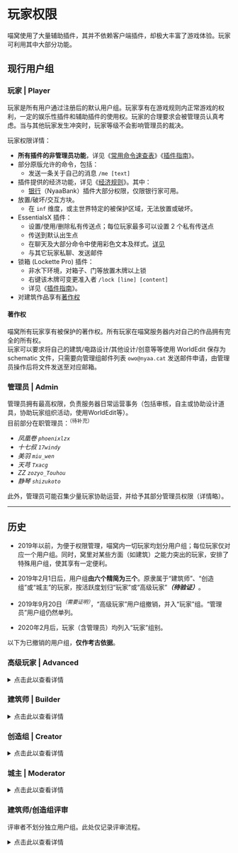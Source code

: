 # 玩家权限

喵窝使用了大量辅助插件，其并不依赖客户端插件，却极大丰富了游戏体验。玩家可利用其中大部分功能。

## 现行用户组

### 玩家 | Player

玩家是所有用户通过注册后的默认用户组。玩家享有在游戏规则内正常游戏的权利，一定的娱乐性插件和辅助插件的使用权。玩家的合理要求会被管理员认真考虑。当与其他玩家发生冲突时，玩家等级不会影响管理员的裁决。

玩家权限详情：

* **所有插件的非管理员功能**，详见《[常用命令速查表](tutorial/help.md)》《[插件指南](space/plugins.md)》。
* 部分原版允许的命令，包括：
  - 发送一条关于自己的消息 `/me [text]`
* 插件提供的经济功能，详见《[经济规则](nyaa/economic.md)》。其中：
  - [银行](nyaa/economic/nyaabank.md)（NyaaBank）插件大部分权限，仅限银行家可用。
* 放置/破坏/交互方块。
  - 在 `inf` 维度，或主世界特定的被保护区域，无法放置或破坏。
* EssentialsX 插件：
  - 设置/使用/删除私有传送点；每位玩家最多可以设置 2 个私有传送点
  - 传送到默认出生点
  - 在聊天及大部分命令中使用彩色文本及样式。[详见](space/plugins/nyaautils?id=多彩文字)
  - 与其它玩家私聊、发送邮件
* 锁箱 (Lockette Pro) 插件：
  - 非水下环境，对箱子、门等放置木牌以上锁
  - 右键该木牌可变更准入者 `/lock [line] [content]`
  - 详见《[插件指南](space/plugins/lockettepro.md)》。
* 对建筑作品享有[著作权](#著作权)

#### 著作权

喵窝所有玩家享有被保护的著作权。所有玩家在喵窝服务器内对自己的作品拥有完全的所有权。  
玩家可以要求将自己的建筑/电路设计/其他设计/创意等等使用 WorldEdit 保存为 schematic 文件，只需要向管理组邮件列表 `owo@nyaa.cat` 发送邮件申请，由管理员操作后将文件发送至对应邮箱。



### 管理员 | Admin

管理员拥有最高权限，负责服务器日常运营事务（包括审核，自主或协助设计道具，协助玩家组织活动，使用WorldEdit等）。  
目前部分在职管理员：<sup>（待补充）</sup>

- *凤凰卷 `phoenixlzx`*
- *十七叔 `17windy`*
- *美羽 `miu_wen`*
- *天芎 `Txacg`*
- *ZZ `zozyo_Touhou`*
- *静琴 `shizukoto`*

此外，管理员可能召集少量玩家协助运营，并给予其部分管理员权限（详情略）。

* * *

## 历史

- 2019年以前，为便于权限管理，喵窝内一切玩家均划分用户组；每位玩家仅对应一个用户组。同时，窝里对某些方面（如建筑）之能力突出的玩家，安排了特殊用户组，使其享有一定便利。


- 2019年2月1日后，用户组**由六个精简为三个**。原隶属于“建筑师”、“创造组”或“城主”的玩家，按活跃度划归“玩家”或“高级玩家”**_（待验证）_**。
- 2019年9月20日<sup>*（需要证明）*</sup>，“高级玩家”用户组撤销，并入“玩家”组。“管理员”用户组仍然单列。


- 2020年2月后，玩家（含管理员）均列入“玩家”组别。

以下为已撤销的用户组，**仅作考古依据**。

### 高级玩家 | Advanced

<details>
<summary>点击此以查看详情</summary>

高级玩家较普通玩家享有更多权限、配额。

普通玩家**在线游戏时间（不包含 afk 时间）**达到 128 小时后，PlayTimeTracker 会在聊天屏幕提示你可以领取 `advanced` 奖励，输入 `/ptt ac` 即可自助升级高级玩家，升级机会只有 1 次。  
高级玩家 30 天不活跃后会自动降级为普通玩家。  
降级或错过升级机会后，若欲再次升级，需要向管理员申请重新积累 128 小时，积累到足够的时间后即可再次获取奖励。已积累的游戏时间不会清空。
</details>

### 建筑师 | Builder

<details>
<summary>点击此以查看详情</summary>

建筑师是由玩家提升、拥有一定审美和建筑能力的玩家，需负责公共建设与配合创造组/管理员工作，红石设计玩家也可以利用自己的作品来审核。建筑师拥有方便建造大型工程所需的飞行权限，**但是仅限于减少不必要的建筑时间消耗**，且不应将飞行权限用于非公共工程之外的任何私人用途或通关任何活动，**滥用权限、干扰游戏平衡将被移出该组并失去相应权限，严重者会进行额外处理**。

建筑师权限：
*   高级玩家权限
*   Essentials 核心插件。包含功能：
    +   传送请求 `/tpa` | `/tpahere`
        -   切换飞行模式 `/fly`
*   灯箱控制插件，包含功能：
    +   利用打火机点亮红石灯
*   承接来自其他玩家或管理组的建筑工程
*   申请 UBW 服务器的独立工程世界

**高级玩家**在生存模式下完成一个小型建筑，经过三名建筑师和管理组的审核通过后即可升级建筑师组。建筑师 30 天不活跃后会自动降级为普通玩家。
</details>

### 创造组 | Creator

<details>
<summary>点击此以查看详情</summary>

创造组成员是经过管理员认证，拥有一定的建筑能力，审美能力，设计能力，能够为世界创造精致建筑、规划世界发展，并设计游戏的玩家。创造者拥有高级玩家权限并可以使用创造模式，但创造者不得滥用权限，干扰其他玩家正常游戏将被管理员移出该组并失去相应权限。

创造者权限表：

*   高级玩家权限
*   Essentials 核心插件。包含功能：
    +   切换游戏模式(生存/创造) `/gamemode`
        -   设置最多3个家 `/sethome [home-name]`
        -   传送请求 `/tpa` | `/tpahere`
        -   传送座标 `/tppos`
*   灯箱控制插件，包含功能：
    +   空手点亮红石灯
        -   使用 WorldEdit 点亮/关闭区域内的红石灯
*   WorldEdit 插件，详细请参见[WE Wiki](http://wiki.sk89q.com/wiki/WorldEdit/Reference)
*   承接来自管理组的建筑工程，不允许承接其他玩家的工程
*   申请 UBW 服务器的独立工程世界

建筑师玩家在 UBW 服务器使用 WorldEdit 建造大规模建筑或建筑群后经由三名创造组玩家评审并交由管理组审核通过即可升级创造组玩家。

> **注意** 保存 Schematics 时请使用格式：`[username]_[schem-name]_[position]_[facing]`  
> 例如 `ncwhale_new-north-hotel_world+342+65-2543_NE`
</details>

### 城主 | Moderator

<details>
<summary>点击此以查看详情</summary>

城主对自己所管辖的区域有完全的管理员权限。城主作为玩家和管理员助手存在，在管辖区内应履行一定的管理与服务职责，并受到其他玩家的监督。

城主权限表：

*   高级玩家权限
*   Essentials 核心插件。除以下权限之外：
    +   设置op
    +   移除op
    +   经验 (exp) 和经济 (eco) 相关权限

</details>

### 建筑师/创造组评审

评审者不划分独立用户组。此处仅记录评审流程。

<details>
<summary>点击此以查看详情</summary>

只有高级玩家才能够申请进行建筑师评审，请玩家们不要心急、不要爆肝。

评审新建筑师玩家时，必须有至少三名建筑师或创造组玩家（同一建筑团队中仅能一人参与）评审通过，再交由管理组审核。如果有一名建筑师或创造组玩家表示弃权或反对，则必须额外有 2 名建筑师或创造组玩家参与评审。所有参与评审的建筑师/创造组玩家投票通过率必须高于 80% 方可交由管理组审核。  
创造组玩家评定同上，但只能由创造组玩家评审。

**评审流程：**
*   实地建筑观赏：
    +   建筑师或创造组上线实地观察建筑（环境：默认材质、无光影）
        -   考察方面：建筑结构、外观、内饰、细节处理、建筑用途
        -   注意参评人应除去自己的主观印象（如第一印象明显喜欢或者不喜欢）
*   建筑答辩：
    +   被评审人简述设计思路
        -   评审人提问有疑问的地方，由被评审人回答，提问数量适度
        -   当观察到明显问题的时候要着重提问采用此方案的原因。注意不要直接回评
        -   遇到明显不合理的回答时酌情考虑是否通过
*   综合评定
    +   每位评审人根据上述两项的内容综合评定是否通过，并说明原因
        -   不得仅仅因为某范围方块的使用种类上存在微小瑕疵、或建筑风格非评审人所好而直接反对
        -   每次评审意见汇总给管理员

特定建筑要求：
*   建筑师审核要求生存模式建造中小型规模建筑或建筑群（占地面积 10×10 以上，100×100 以下，请酌情控制规模），审查重点在于生存实用性、材料和方块特性的把握、设计的优雅和适度，外观和内饰的细节都会有所考察。
*   创造组审核要求在 NyaaUBW 服务器的单独工程世界建造大规模建筑群（城市规模，占地面积 300×300 以上，750×750 以下的软限制），审查重点在于对大规模工程的规划设计，对地形的利用技巧（包括城市边界的接壤部分。如果工程世界是超平坦世界，请尽可能使用 WE/VS 手动绘制自然地形，不做硬性要求，但在一些情况下可能影响评分），对 WE 操作的熟练度和建筑群整体协调性的把握。额外的加分项：兼顾生存实用性、适当使用红石或其他原生游戏特性融入其他元素等。

另外：
*   建筑师和创造组都会有态度和学习能力方面的审查。
*   获得建筑权限后请妥善安排自己的时间规划。如果因自身原因导致过多的烂尾坑（即一个月内无明显进度的工程，包括公共工程和私人工程），将被取消建筑组权限且无法再次申请。**请务必安排好时间规划，不要尝试同时接两个以上的任务！**
*   主服务器不提供存档。如果需要离线渲染、存档分享等功能，请使用 schematics 保存并向管理员请求文件。大型工程建议在 UBW 完成，然后向管理员请求完整存档。

</details>